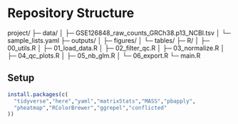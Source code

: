 # Repository Structure

project/
├─ data/
│  ├─ GSE126848_raw_counts_GRCh38.p13_NCBI.tsv
│  └─ sample_lists.yaml
├─ outputs/
│  ├─ figures/
│  └─ tables/
├─ R/
│  ├─ 00_utils.R
│  ├─ 01_load_data.R
│  ├─ 02_filter_qc.R
│  ├─ 03_normalize.R
│  ├─ 04_qc_plots.R
│  ├─ 05_nb_glm.R
│  └─ 06_export.R
└─ main.R

## Setup

```r
install.packages(c(
  "tidyverse","here","yaml","matrixStats","MASS","pbapply",
  "pheatmap","RColorBrewer","ggrepel","conflicted"
))

